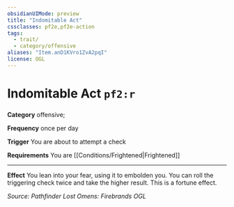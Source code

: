 ```yaml
---
obsidianUIMode: preview
title: "Indomitable Act"
cssclasses: pf2e,pf2e-action
tags:
  - trait/
  - category/offensive
aliases: "Item.anD1KVro1ZvA2pqI"
license: OGL
---
```

# Indomitable Act `pf2:r`

### 

**Category** offensive; 




**Frequency** once per day

**Trigger** You are about to attempt a check

**Requirements** You are [[Conditions/Frightened|Frightened]]

* * *

**Effect** You lean into your fear, using it to embolden you. You can roll the triggering check twice and take the higher result. This is a fortune effect.

*Source: Pathfinder Lost Omens: Firebrands*
*OGL*